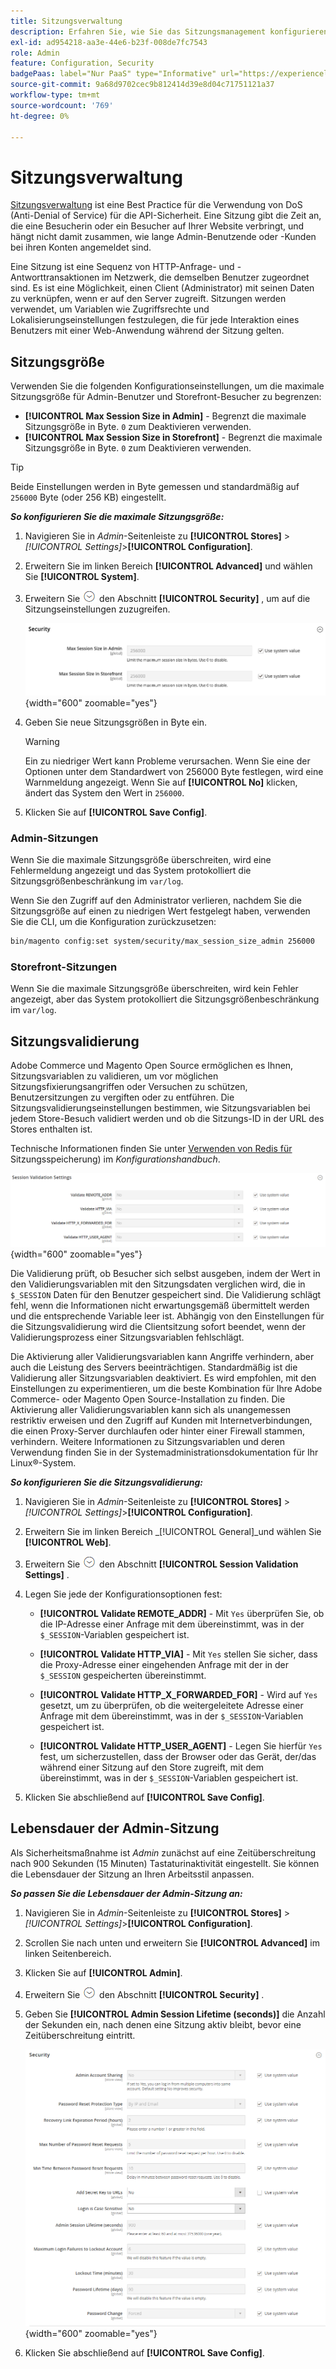 ```yaml
---
title: Sitzungsverwaltung
description: Erfahren Sie, wie Sie das Sitzungsmanagement konfigurieren, um die Admin- und Storefront zu schützen.
exl-id: ad954218-aa3e-44e6-b23f-008de7fc7543
role: Admin
feature: Configuration, Security
badgePaas: label="Nur PaaS" type="Informative" url="https://experienceleague.adobe.com/en/docs/commerce/user-guides/product-solutions" tooltip="Gilt nur für Adobe Commerce in Cloud-Projekten (von Adobe verwaltete PaaS-Infrastruktur) und lokale Projekte."
source-git-commit: 9a68d9702cec9b812414d39e8d04c71751121a37
workflow-type: tm+mt
source-wordcount: '769'
ht-degree: 0%

---
```


# Sitzungsverwaltung

[Sitzungsverwaltung](https://cheatsheetseries.owasp.org/cheatsheets/Session_Management_Cheat_Sheet.html) ist eine Best Practice für die Verwendung von DoS (Anti-Denial of Service) für die API-Sicherheit. Eine Sitzung gibt die Zeit an, die eine Besucherin oder ein Besucher auf Ihrer Website verbringt, und hängt nicht damit zusammen, wie lange Admin-Benutzende oder -Kunden bei ihren Konten angemeldet sind.

Eine Sitzung ist eine Sequenz von HTTP-Anfrage- und -Antworttransaktionen im Netzwerk, die demselben Benutzer zugeordnet sind. Es ist eine Möglichkeit, einen Client (Administrator) mit seinen Daten zu verknüpfen, wenn er auf den Server zugreift. Sitzungen werden verwendet, um Variablen wie Zugriffsrechte und Lokalisierungseinstellungen festzulegen, die für jede Interaktion eines Benutzers mit einer Web-Anwendung während der Sitzung gelten.

## Sitzungsgröße

Verwenden Sie die folgenden Konfigurationseinstellungen, um die maximale Sitzungsgröße für Admin-Benutzer und Storefront-Besucher zu begrenzen:

- **[!UICONTROL Max Session Size in Admin]** - Begrenzt die maximale Sitzungsgröße in Byte. `0` zum Deaktivieren verwenden.
- **[!UICONTROL Max Session Size in Storefront]** - Begrenzt die maximale Sitzungsgröße in Byte. `0` zum Deaktivieren verwenden.

>[!TIP]
>
>Beide Einstellungen werden in Byte gemessen und standardmäßig auf `256000` Byte (oder 256 KB) eingestellt.

**_So konfigurieren Sie die maximale Sitzungsgröße:_**

1. Navigieren Sie in _Admin_-Seitenleiste zu **[!UICONTROL Stores]** > _[!UICONTROL Settings]_>**[!UICONTROL Configuration]**.

1. Erweitern Sie im linken Bereich **[!UICONTROL Advanced]** und wählen Sie **[!UICONTROL System]**.

1. Erweitern Sie ![Erweiterungsauswahl](../assets/icon-display-expand.png) den Abschnitt **[!UICONTROL Security]** , um auf die Sitzungseinstellungen zuzugreifen.

   ![Sitzungseinstellungen](../configuration-reference/advanced/assets/system-security.png){width="600" zoomable="yes"}

1. Geben Sie neue Sitzungsgrößen in Byte ein.

   >[!WARNING]
   >
   >Ein zu niedriger Wert kann Probleme verursachen. Wenn Sie eine der Optionen unter dem Standardwert von 256000 Byte festlegen, wird eine Warnmeldung angezeigt. Wenn Sie auf **[!UICONTROL No]** klicken, ändert das System den Wert in `256000`.

1. Klicken Sie auf **[!UICONTROL Save Config]**.

### Admin-Sitzungen

Wenn Sie die maximale Sitzungsgröße überschreiten, wird eine Fehlermeldung angezeigt und das System protokolliert die Sitzungsgrößenbeschränkung im `var/log`.

Wenn Sie den Zugriff auf den Administrator verlieren, nachdem Sie die Sitzungsgröße auf einen zu niedrigen Wert festgelegt haben, verwenden Sie die CLI, um die Konfiguration zurückzusetzen:

```bash
bin/magento config:set system/security/max_session_size_admin 256000
```

### Storefront-Sitzungen

Wenn Sie die maximale Sitzungsgröße überschreiten, wird kein Fehler angezeigt, aber das System protokolliert die Sitzungsgrößenbeschränkung im `var/log`.

## Sitzungsvalidierung

Adobe Commerce und Magento Open Source ermöglichen es Ihnen, Sitzungsvariablen zu validieren, um vor möglichen Sitzungsfixierungsangriffen oder Versuchen zu schützen, Benutzersitzungen zu vergiften oder zu entführen. Die Sitzungsvalidierungseinstellungen bestimmen, wie Sitzungsvariablen bei jedem Store-Besuch validiert werden und ob die Sitzungs-ID in der URL des Stores enthalten ist.

Technische Informationen finden Sie unter [Verwenden von Redis für ](https://experienceleague.adobe.com/docs/commerce-operations/configuration-guide/cache/redis/redis-session.html) Sitzungsspeicherung) im _Konfigurationshandbuch_.

![Allgemeine Konfiguration - Validierung von Web-Sitzungen](../configuration-reference/general/assets/web-session-validation-settings.png){width="600" zoomable="yes"}

Die Validierung prüft, ob Besucher sich selbst ausgeben, indem der Wert in den Validierungsvariablen mit den Sitzungsdaten verglichen wird, die in `$_SESSION` Daten für den Benutzer gespeichert sind. Die Validierung schlägt fehl, wenn die Informationen nicht erwartungsgemäß übermittelt werden und die entsprechende Variable leer ist. Abhängig von den Einstellungen für die Sitzungsvalidierung wird die Clientsitzung sofort beendet, wenn der Validierungsprozess einer Sitzungsvariablen fehlschlägt.

Die Aktivierung aller Validierungsvariablen kann Angriffe verhindern, aber auch die Leistung des Servers beeinträchtigen. Standardmäßig ist die Validierung aller Sitzungsvariablen deaktiviert. Es wird empfohlen, mit den Einstellungen zu experimentieren, um die beste Kombination für Ihre Adobe Commerce- oder Magento Open Source-Installation zu finden. Die Aktivierung aller Validierungsvariablen kann sich als unangemessen restriktiv erweisen und den Zugriff auf Kunden mit Internetverbindungen, die einen Proxy-Server durchlaufen oder hinter einer Firewall stammen, verhindern. Weitere Informationen zu Sitzungsvariablen und deren Verwendung finden Sie in der Systemadministrationsdokumentation für Ihr Linux®-System.

**_So konfigurieren Sie die Sitzungsvalidierung:_**

1. Navigieren Sie in _Admin_-Seitenleiste zu **[!UICONTROL Stores]** > _[!UICONTROL Settings]_>**[!UICONTROL Configuration]**.

1. Erweitern Sie im linken Bereich _[!UICONTROL General]_und wählen Sie **[!UICONTROL Web]**.

1. Erweitern Sie ![Erweiterungsauswahl](../assets/icon-display-expand.png) den Abschnitt **[!UICONTROL Session Validation Settings]** .

1. Legen Sie jede der Konfigurationsoptionen fest:

   - **[!UICONTROL Validate REMOTE_ADDR]** - Mit `Yes` überprüfen Sie, ob die IP-Adresse einer Anfrage mit dem übereinstimmt, was in der `$_SESSION`-Variablen gespeichert ist.

   - **[!UICONTROL Validate HTTP_VIA]** - Mit `Yes` stellen Sie sicher, dass die Proxy-Adresse einer eingehenden Anfrage mit der in der `$_SESSION` gespeicherten übereinstimmt.

   - **[!UICONTROL Validate HTTP_X_FORWARDED_FOR]** - Wird auf `Yes` gesetzt, um zu überprüfen, ob die weitergeleitete Adresse einer Anfrage mit dem übereinstimmt, was in der `$_SESSION`-Variablen gespeichert ist.

   - **[!UICONTROL Validate HTTP_USER_AGENT]** - Legen Sie hierfür `Yes` fest, um sicherzustellen, dass der Browser oder das Gerät, der/das während einer Sitzung auf den Store zugreift, mit dem übereinstimmt, was in der `$_SESSION`-Variablen gespeichert ist.

1. Klicken Sie abschließend auf **[!UICONTROL Save Config]**.

## Lebensdauer der Admin-Sitzung

Als Sicherheitsmaßnahme ist _Admin_ zunächst auf eine Zeitüberschreitung nach 900 Sekunden (15 Minuten) Tastaturinaktivität eingestellt. Sie können die Lebensdauer der Sitzung an Ihren Arbeitsstil anpassen.

**_So passen Sie die Lebensdauer der Admin-Sitzung an:_**

1. Navigieren Sie in _Admin_-Seitenleiste zu **[!UICONTROL Stores]** > _[!UICONTROL Settings]_>**[!UICONTROL Configuration]**.

1. Scrollen Sie nach unten und erweitern Sie **[!UICONTROL Advanced]** im linken Seitenbereich.

1. Klicken Sie auf **[!UICONTROL Admin]**.

1. Erweitern Sie ![Erweiterungsauswahl](../assets/icon-display-expand.png) den Abschnitt **[!UICONTROL Security]** .

1. Geben Sie **[!UICONTROL Admin Session Lifetime (seconds)]** die Anzahl der Sekunden ein, nach denen eine Sitzung aktiv bleibt, bevor eine Zeitüberschreitung eintritt.

   ![Erweiterte Konfiguration - Admin-Sicherheitseinstellungen](../configuration-reference/advanced/assets/admin-security.png){width="600" zoomable="yes"}

1. Klicken Sie abschließend auf **[!UICONTROL Save Config]**.
